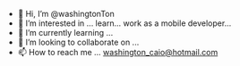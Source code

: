 - 👋 Hi, I’m @washingtonTon
- 👀 I’m interested in ... learn... work as a mobile developer...
- 🌱 I’m currently learning ...
- 💞️ I’m looking to collaborate on ...
- 📫 How to reach me ... washington_caio@hotmail.com

<!---
washingtonTon/washingtonTon is a ✨ special ✨ repository because its `README.md` (this file) appears on your GitHub profile.
You can click the Preview link to take a look at your changes.
--->
